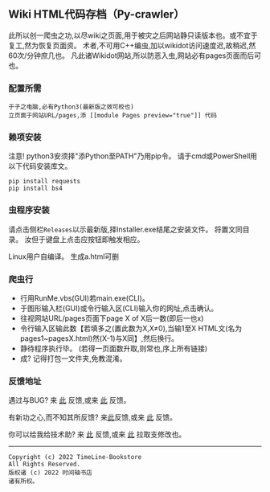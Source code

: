 ## Wiki HTML代码存档（Py-crawler）

此所以创一爬虫之功,以尽wiki之页面,用于被灾之后网站静只读版本也。或不宜于复工,然为恢复页面资。
术者,不可用C++编虫,加以wikidot访问速度迟,故稍迟,然60次/分钟庶几也。
凡此诸Wikidot网站,所以防恶入虫,网站必有pages页面而后可也。

### **配置所需**
```
于子之电脑,必有Python3(最新版之效可校也)
立页面于网站URL/pages,添 [[module Pages preview="true"]] 代码
```

### **赖项安装**
注意! python3安须择"添Python至PATH"乃用pip令。
请于cmd或PowerShell用以下代码安装库文。
```
pip install requests
pip install bs4
```

### **虫程序安装**
请点击侧栏`Releases`以示最新版,择Installer.exe结尾之安装文件。 将置文同目录。 汝但于键盘上点击应按钮即触发相应。

Linux用户自编译。 生成a.html可删

### **爬虫行**
* 行用RunMe.vbs(GUI)若main.exe(CLI)。
* 于图形输入栏(GUI)或令行输入区(CLI)输入你的网址,点击确认。
* 往视网站URL/pages页面下page X of X后一数(即后一也x)
* 令行输入区输此数【若填多之(置此数为X,X≠0),当输1至X HTML文(名为pages1~pagesX.html)然(X-1)与X同】,然后换行。
* 静待程序执行毕。 (若得一页面数升取,则常也,序上所有链接)
* 成? 记得打包一文件夹,免教混淆。

### **反馈地址**
遇过与BUG? 来 [此](http://ld-private-website.wikidot.com/forum/c-7602918/pyc) 反馈,或来 [此](https://github.com/TimeLine-Bookstore/Py-crawler/issues) 反馈。

有新功之心,而不知其所反馈? 来[此](http://ld-private-website.wikidot.com/forum/t-15402049/pyc-1-1-0-1-9)反馈,或来 [此](https://github.com/TimeLine-Bookstore/Py-crawler/issues) 反馈。

你可以给我给技术助? 来 [此](http://ld-private-website.wikidot.com/forum/c-7602920/) 反馈,或来 [此](https://github.com/TimeLine-Bookstore/Py-crawler/fork) 拉取支修改也。

----------
```
Copyright (c) 2022 TimeLine-Bookstore
All Rights Reserved.
版权诸 (c) 2022 时间轴书店
诸有所权。
```
